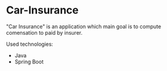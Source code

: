 # Car-Insurance
"Car Insurance" is an application which main goal is to compute comensation to paid by insurer.

Used technologies:
* Java 
* Spring Boot
